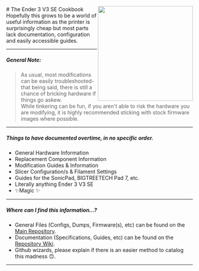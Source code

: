<img src="https://img.staticdj.com/c038e6626d85fb157074a40f806caab6.png" align="right" width="256px" />
# The Ender 3 V3 SE Cookbook
Hopefully this grows to be a world of useful information as the printer is surprisingly cheap but most parts lack documentation, configuration and easily accessible guides.

***
##### General Note:
> As usual, most modifications can be easily troubleshooted- that being said, there is still a chance of bricking hardware if things go askew.  
> While tinkering can be fun, if you aren't able to risk the hardware you are modifying, it is highly recommended sticking with stock firmware images where possible.

***
##### Things to have documented overtime, in no specific order.
- General Hardware Information
- Replacement Component Information
- Modification Guides & Information
- Slicer Configuration/s & Filament Settings
- Guides for the SonicPad, BIGTREETECH Pad 7, etc.
- Literally anything Ender 3 V3 SE
- ✨Magic ✨

***
##### Where can I find this information...?
- General Files (Configs, Dumps, Firmware(s), etc) can be found on the [Main Repository](https://github.com/vser/The-Ender-3-V3-SE-Cookbook).
- Documentation (Specifications, Guides, etc) can be found on the [Repository Wiki](https://github.com/vser/The-Ender-3-V3-SE-Cookbook/wiki).
- Github wizards, please explain if there is an easier method to catalog this madness 🙃.

***
